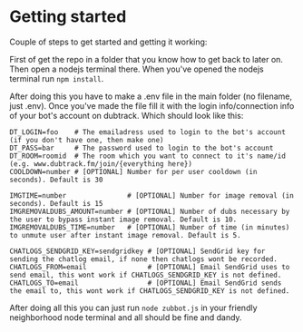 # Getting started
Couple of steps to get started and getting it working:

First of get the repo in a folder that you know how to get back to later on. Then open a nodejs terminal there.
When you've opened the nodejs terminal run ```npm install```.

After doing this you have to make a .env file in the main folder (no filename, just .env).
Once you've made the file fill it with the login info/connection info of your bot's account on dubtrack. Which should look like this:
```
DT_LOGIN=foo    # The emailadress used to login to the bot's account (if you don't have one, then make one)
DT_PASS=bar     # The password used to login to the bot's account
DT_ROOM=roomid  # The room which you want to connect to it's name/id (e.g. www.dubtrack.fm/join/{everything here})
COOLDOWN=number # [OPTIONAL] Number for per user cooldown (in seconds). Default is 30

IMGTIME=number               # [OPTIONAL] Number for image removal (in seconds). Default is 15
IMGREMOVALDUBS_AMOUNT=number # [OPTIONAL] Number of dubs necessary by the user to bypass instant image removal. Default is 10.
IMGREMOVALDUBS_TIME=number   # [OPTIONAL] Number of time (in minutes) to unmute user after instant image removal. Default is 5.

CHATLOGS_SENDGRID_KEY=sendgridkey # [OPTIONAL] SendGrid key for sending the chatlog email, if none then chatlogs wont be recorded.
CHATLOGS_FROM=email               # [OPTIONAL] Email SendGrid uses to send email, this wont work if CHATLOGS_SENDGRID_KEY is not defined.
CHATLOGS_TO=email                 # [OPTIONAL] Email SendGrid sends the email to, this wont work if CHATLOGS_SENDGRID_KEY is not defined.
```

After doing all this you can just run ```node zubbot.js``` in your friendly neighborhood node terminal and all should be fine and dandy.
